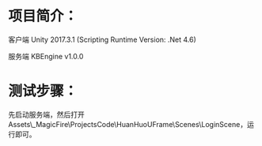 项目简介：
==
客户端 Unity 2017.3.1  (Scripting Runtime Version: .Net 4.6)

服务端 KBEngine v1.0.0


测试步骤：
==
先启动服务端，然后打开Assets\\_MagicFire\ProjectsCode\HuanHuoUFrame\Scenes\LoginScene，运行即可。
